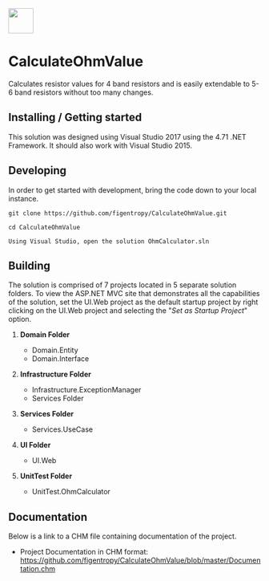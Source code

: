 <img src="http://clipground.com/images/electrical-resistance-clipart-5.jpg" width="50">

# CalculateOhmValue
Calculates resistor values for 4 band resistors and is easily extendable to 5-6 band resistors without too many changes.


## Installing / Getting started

This solution was designed using Visual Studio 2017 using the 4.71 .NET Framework.  It should also work with Visual Studio 2015.



## Developing

In order to get started with development, bring the code down to your local instance.

```shell
git clone https://github.com/figentropy/CalculateOhmValue.git

cd CalculateOhmValue

Using Visual Studio, open the solution OhmCalculator.sln
```


## Building

The solution is comprised of 7 projects located in 5 separate solution folders.  To view the ASP.NET MVC
site that demonstrates all the capabilities of the solution, set the UI.Web project as the default startup project by right clicking on the UI.Web project and selecting the "<i>Set as Startup Project</i>" option.


1. <b>Domain Folder</b>
   - Domain.Entity
   - Domain.Interface
   
2. <b>Infrastructure Folder</b>
   - Infrastructure.ExceptionManager
   - Services Folder

3. <b>Services Folder</b>
   - Services.UseCase

4. <b>UI Folder</b>
   - UI.Web

5. <b>UnitTest Folder</b>
   - UnitTest.OhmCalculator


## Documentation

Below is a link to a CHM file containing documentation of the project.

- Project Documentation in CHM format: https://github.com/figentropy/CalculateOhmValue/blob/master/Documentation.chm


